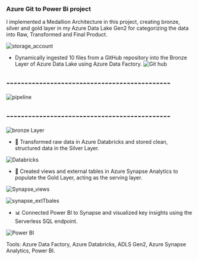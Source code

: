 ### Azure Git to Power Bi project 

I implemented a Medallion Architecture in this project, creating bronze, silver and gold layer in my Azure Data Lake Gen2 for categorizing the data into Raw, Transformed and Final Product. 

![storage_account](https://github.com/user-attachments/assets/5f1cf7c4-f868-446d-8f2a-d8c6ce4e8346)


- Dynamically ingested 10 files from a GitHub repository into the Bronze Layer of Azure Data Lake using Azure Data Factory. 
![Git hub](https://github.com/user-attachments/assets/82897ea2-62eb-4d96-8838-172466511cc2)

## ---------------------------------------------

![pipeline](https://github.com/user-attachments/assets/08eda633-44ac-4aec-a120-7bfb89cf206f)

## ---------------------------------------------

![bronze Layer](https://github.com/user-attachments/assets/9375c8c9-7e57-4f42-bc97-4bb89345c44b)


- 🔄 Transformed raw data in Azure Databricks and stored clean, structured data in the Silver Layer. 

![Databricks](https://github.com/user-attachments/assets/5d2e7f68-774b-4fd2-88b7-c2de0333f3d8)


- 🎯 Created views and external tables in Azure Synapse Analytics to populate the Gold Layer, acting as the serving layer. 

![Synapse_views](https://github.com/user-attachments/assets/3cc6e4f3-049b-441b-89b9-44ef58b8f42f)

![synapse_extTbales](https://github.com/user-attachments/assets/192fe4ea-7eda-49c1-bd7d-0c25be659d1f)

- 📊 Connected Power BI to Synapse and visualized key insights using the Serverless SQL endpoint. 

![Power BI ](https://github.com/user-attachments/assets/4d22c3a8-f759-4d52-b199-d905581ffa8b)



Tools: Azure Data Factory, Azure Databricks, ADLS Gen2, Azure Synapse Analytics, Power BI. 


